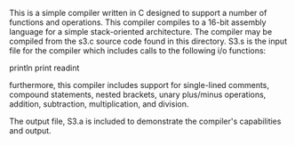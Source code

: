 This is a simple compiler written in C designed to support a number of functions
 and operations. This compiler compiles to a 16-bit assembly language for a simple
 stack-oriented architecture. The compiler may be compiled from the s3.c source
 code found in this directory. S3.s is the input file for the compiler which
 includes calls to the following i/o functions:

println
print
readint

furthermore, this compiler includes support for single-lined comments, compound
 statements, nested brackets, unary plus/minus operations, addition, subtraction,
 multiplication, and division.

The output file, S3.a is included to demonstrate the compiler's capabilities and
 output.
